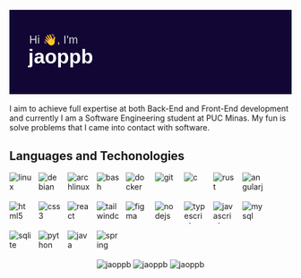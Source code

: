 [![MasterHead](./imgs/header.png)](https://github.com/jaoppb)

I aim to achieve full expertise at both Back-End and Front-End development and currently I am a Software Engineering student at PUC Minas. My fun is solve problems that I came into contact with software.

## Languages and Techonologies
<div style="display: flex; flex-wrap: wrap; gap: 12px; margin-bottom: 12px;">
	<div><img align="left" src="https://cdn.jsdelivr.net/gh/devicons/devicon/icons/linux/linux-original.svg" alt="linux" width="40" height="40"/></div>
	<div><img align="left" src="https://cdn.jsdelivr.net/gh/devicons/devicon/icons/debian/debian-original.svg" alt="debian" width="40" height="40"/></div>
	<div><img align="left" src="https://cdn.jsdelivr.net/gh/devicons/devicon/icons/archlinux/archlinux-original.svg" alt="archlinux" width="40" height="40"/></div>
	<div><img align="left" src="https://cdn.jsdelivr.net/gh/devicons/devicon/icons/bash/bash-original.svg" alt="bash" width="40" height="40"/></div>
	<div><img align="left" src="https://cdn.jsdelivr.net/gh/devicons/devicon/icons/docker/docker-original.svg" alt="docker" width="40" height="40"/></div>
	<div><img align="left" src="https://cdn.jsdelivr.net/gh/devicons/devicon/icons/git/git-original.svg" alt="git" width="40" height="40"/></div>
	<div><img align="left" src="https://cdn.jsdelivr.net/gh/devicons/devicon/icons/c/c-original.svg" alt="c" width="40" height="40"/></div>
	<div><img align="left" src="https://cdn.jsdelivr.net/gh/devicons/devicon/icons/rust/rust-original.svg" alt="rust" width="40" height="40"/></div>
	<div><img align="left" src="https://cdn.jsdelivr.net/gh/devicons/devicon/icons/angularjs/angularjs-original.svg" alt="angularjs" width="40" height="40"/></div>
	<div><img align="left" src="https://cdn.jsdelivr.net/gh/devicons/devicon/icons/html5/html5-original.svg" alt="html5" width="40" height="40"/></div>
	<div><img align="left" src="https://cdn.jsdelivr.net/gh/devicons/devicon/icons/css3/css3-original.svg" alt="css3" width="40" height="40"/></div>
	<div><img align="left" src="https://cdn.jsdelivr.net/gh/devicons/devicon/icons/react/react-original.svg" alt="react" width="40" height="40"/></div>
	<div><img align="left" src="https://cdn.jsdelivr.net/gh/devicons/devicon/icons/tailwindcss/tailwindcss-original.svg" alt="tailwindcss" width="40" height="40"/></div>
	<div><img align="left" src="https://cdn.jsdelivr.net/gh/devicons/devicon/icons/figma/figma-original.svg" alt="figma" width="40" height="40"/></div>
	<div><img align="left" src="https://cdn.jsdelivr.net/gh/devicons/devicon/icons/nodejs/nodejs-original.svg" alt="nodejs" width="40" height="40"/></div>
	<div><img align="left" src="https://cdn.jsdelivr.net/gh/devicons/devicon/icons/typescript/typescript-original.svg" alt="typescript" width="40" height="40"/></div>
	<div><img align="left" src="https://cdn.jsdelivr.net/gh/devicons/devicon/icons/javascript/javascript-original.svg" alt="javascript" width="40" height="40"/></div>
	<div><img align="left" src="https://cdn.jsdelivr.net/gh/devicons/devicon/icons/mysql/mysql-original.svg" alt="mysql" width="40" height="40"/></div>
	<div><img align="left" src="https://cdn.jsdelivr.net/gh/devicons/devicon/icons/sqlite/sqlite-original.svg" alt="sqlite" width="40" height="40"/></div>
	<div><img align="left" src="https://cdn.jsdelivr.net/gh/devicons/devicon/icons/python/python-original.svg" alt="python" width="40" height="40"/></div>
	<div><img align="left" src="https://cdn.jsdelivr.net/gh/devicons/devicon/icons/java/java-original.svg" alt="java" width="40" height="40"/></div>
	<div><img align="left" src="https://cdn.jsdelivr.net/gh/devicons/devicon/icons/spring/spring-original.svg" alt="spring" width="40" height="40"/></div>
</div>

<div align="center">
	<img height="200" src="https://github-readme-stats.vercel.app/api/top-langs?username=jaoppb&layout=compact&theme=dark" alt="jaoppb" />
	<img height="200" src="https://github-readme-stats.vercel.app/api?username=jaoppb&hide_title=true&hide_rank=true&theme=dark&include_all_commits=true&icon_color=13A10E&show_icons=true" alt="jaoppb" />
	<img height="200" src="https://streak-stats.demolab.com?user=jaoppb&theme=dark&ring=13A10E&fire=13A10E&currStreakLabel=13A10E" alt="jaoppb" />
</div>

